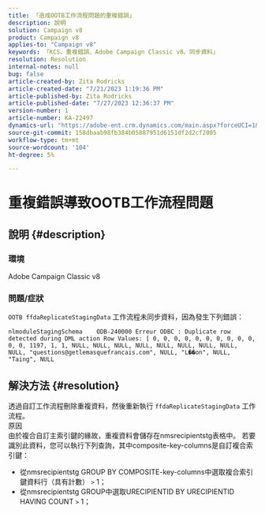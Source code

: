 ```yaml
---
title: 「造成OOTB工作流程問題的重複錯誤」
description: 說明
solution: Campaign v8
product: Campaign v8
applies-to: "Campaign v8"
keywords: 「KCS、重複錯誤、Adobe Campaign Classic v8、同步資料」
resolution: Resolution
internal-notes: null
bug: false
article-created-by: Zita Rodricks
article-created-date: "7/21/2023 1:19:36 PM"
article-published-by: Zita Rodricks
article-published-date: "7/27/2023 12:36:37 PM"
version-number: 1
article-number: KA-22497
dynamics-url: "https://adobe-ent.crm.dynamics.com/main.aspx?forceUCI=1&pagetype=entityrecord&etn=knowledgearticle&id=7bfa0e37-c927-ee11-9966-6045bd0065b6"
source-git-commit: 158dbaab98fb384b05887951d6151df2d2cf2005
workflow-type: tm+mt
source-wordcount: '104'
ht-degree: 5%

---
```


# 重複錯誤導致OOTB工作流程問題

## 說明 {#description}


### 環境

Adobe Campaign Classic v8

### 問題/症狀

`OOTB ffdaReplicateStagingData` 工作流程未同步資料，因為發生下列錯誤：

`nlmoduleStagingSchema    ODB-240000 Erreur ODBC : Duplicate row detected during DML action Row Values: [ 0, 0, 0, 0, 0, 0, 0, 0, 0, 0, 0, 0, 1197, 1, 1, NULL, NULL, NULL, NULL, NULL, NULL, NULL, NULL, NULL, "questions@getlemasquefrancais.com", NULL, "L��on", NULL, "Taing", NULL`




## 解決方法 {#resolution}


透過自訂工作流程刪除重複資料，然後重新執行 `ffdaReplicateStagingData` 工作流程。
<br>原因 <br>
由於複合自訂主索引鍵的緣故，重複資料會儲存在nmsrecipientstg表格中。 若要識別此資料，您可以執行下列查詢，其中composite-key-columns是自訂複合索引鍵：

- 從nmsrecipientstg GROUP BY COMPOSITE-key-columns中選取複合索引鍵資料行（具有計數） `>`  1；
- 從nmsrecipientstg GROUP中選取URECIPIENTID BY URECIPIENTID HAVING COUNT `>`  1；



